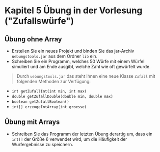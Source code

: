 # Kapitel 5 Übung in der Vorlesung ("Zufallswürfe")

## Übung ohne Array

* Erstellen Sie ein neues Projekt und binden Sie das jar-Archiv ```uebungstools.jar``` aus dem Ordner ```lib``` ein.
* Schreiben Sie ein Programm, welches 50 Würfe mit einem Würfel simuliert und am Ende ausgibt, welche Zahl wie oft gewürfelt wurde.

> Durch ```uebungstools.jar``` das steht Ihnen eine neue Klasse ```Zufall``` mit folgenden
Methoden zur Verfügung:
* ```int getZufallInt(int min, int max)‏```
* ```double getZufallDouble(double min, double max)‏```
* ```boolean getZufallBoolean()‏```
* ```int[] erzeugeIntArray(int groesse)‏```

## Übung mit Arrays

* Schreiben Sie das Programm der letzten Übung derartig um, dass ein ```int[]``` der Größe 6 verwendet wird, um die Häufigkeit der Wurfergebnisse zu speichern.
